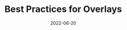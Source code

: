 ---
date: 2022-06-20
permalink: false
publisher: convergeaccess1
tags:
  - accessibility
  - best-practices
target_url: https://convergeaccessibility.com/2022/06/20/best-practices-for-overlays-part-2/
title: Best Practices for Overlays
---